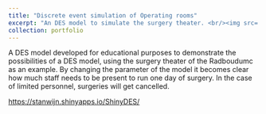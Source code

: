 ```yaml
---
title: "Discrete event simulation of Operating rooms"
excerpt: "An DES model to simulate the surgery theater. <br/><img src='/images/desor.png'>"
collection: portfolio
---
```


A DES model developed for educational purposes to demonstrate the possibilities of a DES model, using the surgery theater of the Radboudumc as an example. By changing the parameter of the model it becomes clear how much staff needs to be present to run one day of surgery. In the case of limited personnel, surgeries will get cancelled.

https://stanwijn.shinyapps.io/ShinyDES/ 